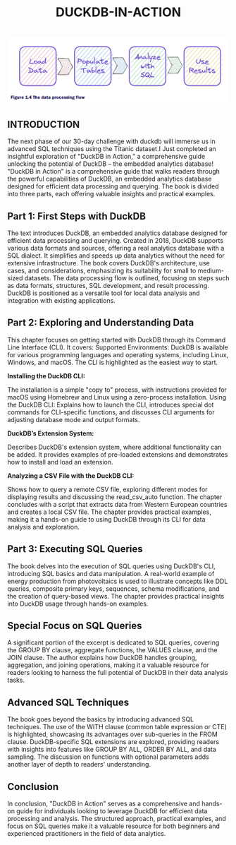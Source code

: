 # <p align="center" > DUCKDB-IN-ACTION
# <p align="center" >![](https://github.com/AnietieJohnson/DUCKDB-IN-ACTION/blob/main/Screenshot%20(631).png)
## INTRODUCTION
The next phase of our 30-day challenge with  duckdb  will immerse us in advanced SQL techniques using the Titanic dataset.I Just completed an insightful exploration of "DuckDB in Action," a comprehensive guide unlocking the potential of DuckDB – the embedded analytics database!
"DuckDB in Action" is a comprehensive guide that walks readers through the powerful capabilities of DuckDB, an embedded analytics database designed for efficient data processing and querying. The book is divided into three parts, each offering valuable insights and practical examples.

## Part 1: First Steps with DuckDB
The text introduces DuckDB, an embedded analytics database designed for efficient data processing and querying. Created in 2018, DuckDB supports various data formats and sources, offering a real analytics database with a SQL dialect. It simplifies and speeds up data analytics without the need for extensive infrastructure. The book covers DuckDB's architecture, use cases, and considerations, emphasizing its suitability for small to medium-sized datasets. The data processing flow is outlined, focusing on steps such as data formats, structures, SQL development, and result processing. DuckDB is positioned as a versatile tool for local data analysis and integration with existing applications.

## Part 2: Exploring and Understanding Data
This chapter focuses on getting started with DuckDB through its Command Line Interface (CLI). It covers:
Supported Environments: DuckDB is available for various programming languages and operating systems, including Linux, Windows, and macOS. The CLI is highlighted as the easiest way to start.

**Installing the DuckDB CLI:** 

The installation is a simple "copy to" process, with instructions provided for macOS using Homebrew and Linux using a zero-process installation.
Using the DuckDB CLI: Explains how to launch the CLI, introduces special dot commands for CLI-specific functions, and discusses CLI arguments for adjusting database mode and output formats.

**DuckDB’s Extension System:** 

Describes DuckDB's extension system, where additional functionality can be added. It provides examples of pre-loaded extensions and demonstrates how to install and load an extension.

**Analyzing a CSV File with the DuckDB CLI:**

Shows how to query a remote CSV file, exploring different modes for displaying results and discussing the read_csv_auto function. The chapter concludes with a script that extracts data from Western European countries and creates a local CSV file.
The chapter provides practical examples, making it a hands-on guide to using DuckDB through its CLI for data analysis and exploration.

## Part 3: Executing SQL Queries
The book delves into the execution of SQL queries using DuckDB's CLI, introducing SQL basics and data manipulation. A real-world example of energy production from photovoltaics is used to illustrate concepts like DDL queries, composite primary keys, sequences, schema modifications, and the creation of query-based views. The chapter provides practical insights into DuckDB usage through hands-on examples.

## Special Focus on SQL Queries
A significant portion of the excerpt is dedicated to SQL queries, covering the GROUP BY clause, aggregate functions, the VALUES clause, and the JOIN clause. The author explains how DuckDB handles grouping, aggregation, and joining operations, making it a valuable resource for readers looking to harness the full potential of DuckDB in their data analysis tasks.

## Advanced SQL Techniques
The book goes beyond the basics by introducing advanced SQL techniques. The use of the WITH clause (common table expression or CTE) is highlighted, showcasing its advantages over sub-queries in the FROM clause. DuckDB-specific SQL extensions are explored, providing readers with insights into features like GROUP BY ALL, ORDER BY ALL, and data sampling. The discussion on functions with optional parameters adds another layer of depth to readers' understanding.

## Conclusion
In conclusion, "DuckDB in Action" serves as a comprehensive and hands-on guide for individuals looking to leverage DuckDB for efficient data processing and analysis. The structured approach, practical examples, and focus on SQL queries make it a valuable resource for both beginners and experienced practitioners in the field of data analytics.
